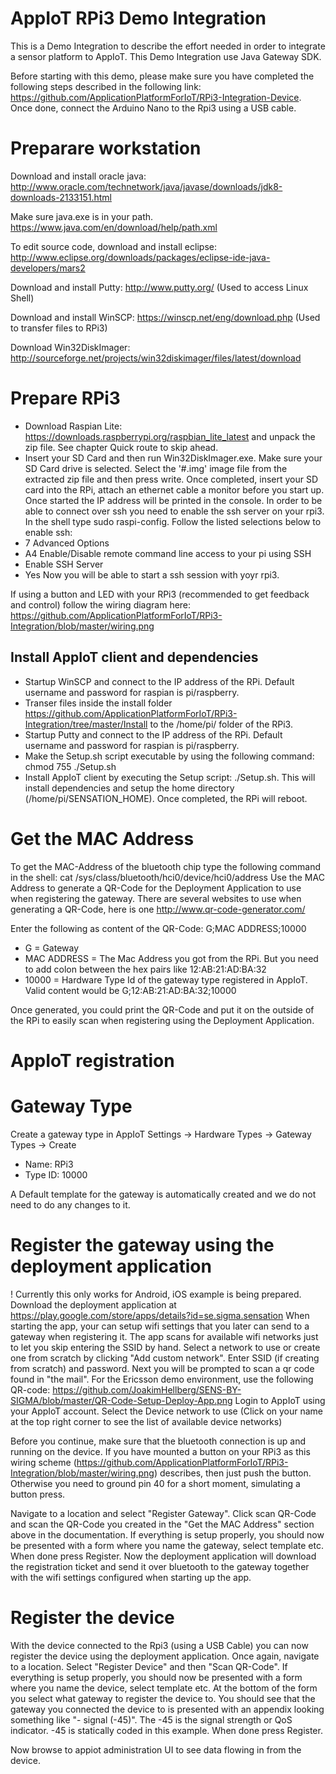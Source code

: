 # AppIoT RPi3 Demo Integration

This is a Demo Integration to describe the effort needed in order to integrate a sensor platform to AppIoT.
This Demo Integration use Java Gateway SDK.

Before starting with this demo, please make sure you have completed the following steps described in the following link: https://github.com/ApplicationPlatformForIoT/RPi3-Integration-Device. Once done, connect the Arduino Nano to the Rpi3 using a USB cable.

# Preparare workstation
Download and install oracle java: http://www.oracle.com/technetwork/java/javase/downloads/jdk8-downloads-2133151.html

Make sure java.exe is in your path. https://www.java.com/en/download/help/path.xml

To edit source code, download and install eclipse: http://www.eclipse.org/downloads/packages/eclipse-ide-java-developers/mars2

Download and install Putty: http://www.putty.org/ (Used to access Linux Shell)

Download and install WinSCP: https://winscp.net/eng/download.php (Used to transfer files to RPi3)

Download Win32DiskImager: http://sourceforge.net/projects/win32diskimager/files/latest/download

# Prepare RPi3
- Download Raspian Lite: https://downloads.raspberrypi.org/raspbian_lite_latest and unpack the zip file. See chapter Quick route to skip ahead.
- Insert your SD Card and then run Win32DiskImager.exe. Make sure your SD Card drive is selected.  Select the '#.img' image file from the extracted zip file and then press write.  Once completed, insert your SD card into the RPi, attach an ethernet cable a monitor before you start up. Once started the IP address will be printed in the console.
In order to be able to connect over ssh you need to enable the ssh server on your rpi3. In the shell type sudo raspi-config. Follow the listed selections below to enable ssh:
- 7 Advanced Options 
- A4 Enable/Disable remote command line access to your pi using SSH 
- Enable SSH Server 
- Yes
Now you will be able to start a ssh session with yoyr rpi3.

If using a button and LED with your RPi3 (recommended to get feedback and control) follow the wiring diagram here: https://github.com/ApplicationPlatformForIoT/RPi3-Integration/blob/master/wiring.png

## Install AppIoT client and dependencies
- Startup WinSCP and connect to the IP address of the RPi. Default username and password for raspian is pi/raspberry.
- Transer files inside the install folder https://github.com/ApplicationPlatformForIoT/RPi3-Integration/tree/master/Install to the /home/pi/ folder of the RPi3.
- Startup Putty and connect to the IP address of the RPi. Default username and password for raspian is pi/raspberry.
- Make the Setup.sh script executable by using the following command: chmod 755 ./Setup.sh
- Install AppIoT client by executing the Setup script: ./Setup.sh. This will install dependencies and setup the home directory (/home/pi/SENSATION_HOME). Once completed, the RPi will reboot.



# Get the MAC Address
To get the MAC-Address of the bluetooth chip type the following command in the shell: cat /sys/class/bluetooth/hci0/device/hci0/address
Use the MAC Address to generate a QR-Code for the Deployment Application to use when registering the gateway.
There are several websites to use when generating a QR-Code, here is one http://www.qr-code-generator.com/ 

Enter the following as content of the QR-Code: G;MAC ADDRESS;10000
- G = Gateway
- MAC ADDRESS = The Mac Address you got from the RPi. But you need to add colon between the hex pairs like 12:AB:21:AD:BA:32
- 10000 = Hardware Type Id of the gateway type registered in AppIoT.
Valid content would be G;12:AB:21:AD:BA:32;10000

Once generated, you could print the QR-Code and put it on the outside of the RPi to easily scan when registering using the Deployment Application.

# AppIoT registration
# Gateway Type
Create a gateway type in AppIoT Settings -> Hardware Types -> Gateway Types -> Create
- Name: RPi3
- Type ID: 10000

A Default template for the gateway is automatically created and we do not need to do any changes to it.

# Register the gateway using the deployment application
! Currently this only works for Android, iOS example is being prepared.
Download the deployment application at https://play.google.com/store/apps/details?id=se.sigma.sensation
When starting the app, your can setup wifi settings that you later can send to a gateway when registering it. The app scans for available wifi networks just to let you skip entering the SSID by hand. Select a network to use or create one from scratch by clicking "Add custom network". Enter SSID (if creating from scratch) and password. 
Next you will be prompted to scan a qr code found in "the mail". For the Ericsson demo environment, use the following QR-code: https://github.com/JoakimHellberg/SENS-BY-SIGMA/blob/master/QR-Code-Setup-Deploy-App.png
Login to AppIoT using your AppIoT account.
Select the Device network to use (Click on your name at the top right corner to see the list of available device networks)

Before you continue, make sure that the bluetooth connection is up and running on the device. If you have mounted a button on your RPi3 as this wiring scheme (https://github.com/ApplicationPlatformForIoT/RPi3-Integration/blob/master/wiring.png) describes, then just push the button. Otherwise you need to ground pin 40 for a short moment, simulating a button press.

Navigate to a location and select "Register Gateway".
Click scan QR-Code and scan the QR-Code you created in the "Get the MAC Address" section above in the documentation.
If everything is setup properly, you should now be presented with a form where you name the gateway, select template etc. When done press Register. Now the deployment application will download the registration ticket and send it over bluetooth to the gateway together with the wifi settings configured when starting up the app.

# Register the device
With the device connected to the Rpi3 (using a USB Cable) you can now register the device using the deployment application. 
Once again, navigate to a location. Select "Register Device" and then "Scan QR-Code".
If everything is setup properly, you should now be presented with a form where you name the device, select template etc. At the bottom of the form you select what gateway to register the device to. You should see that the gateway you connected the device to is presented with an appendix looking something like "- signal (-45)". The -45 is the signal strength or QoS indicator. -45 is statically coded in this example. When done press Register.

Now browse to appiot administration UI to see data flowing in from the device.

